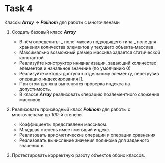 # Task 4

Классы **_Array_** -> **_Polinom_** для работы с многочленами

1. Создать базовый класс **_Array_**

   - В нём определить: _ поле-массив подходящего типа _ поле для хранения
     количества элементов у текущего объекта-массива
   - Максимально возможный размер массива задается статической константой.
   - Реализуйте конструктор инициализации, задающий количество элементов и
     начальное значение (по умолчанию 0)
   - Реализуйте методы доступа к отдельному элементу, перегрузив операцию
     индексирования [].
   - При этом должна выполнятся проверка индекса на допустимость.
   - В классе **_Array_** реализовать операцию поэлементного сложения массивов.

2. Реализовать производный класс **_Polinom_** для работы с многочленами до
   _100_-й степени.

   - Коэффициенты представлены массивом.
   - Младшая степень имеет меньший индекс.
   - Реализовать арифметические операции и операции сравнения
   - Реализовать вычисление значения полинома для заданного значения **_x_**.

3. Протестировать корректную работу объектов обоих классов.
